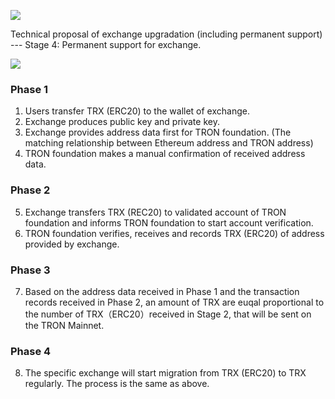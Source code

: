 ![](https://raw.githubusercontent.com/tronprotocol/Documentation/darcy/images/TRON%20Migration%20EN_1.png)
 
Technical proposal of exchange upgradation (including permanent support) --- Stage 4: Permanent support for exchange.

![](https://raw.githubusercontent.com/tronprotocol/Documentation/darcy/images/TRON%20Migration%20EN_2.png)

### Phase 1

1.	Users transfer TRX (ERC20) to the wallet of exchange.
2.	Exchange produces public key and private key.
3.	Exchange provides address data first for TRON foundation. (The matching relationship between Ethereum address and TRON address) 
4.	TRON foundation makes a manual confirmation of received address data. 

### Phase 2

5.	Exchange transfers TRX (REC20) to validated account of TRON foundation and informs TRON foundation to start account verification.
6.	TRON foundation verifies, receives and records TRX (ERC20) of address provided by exchange.

### Phase 3
    
7.	Based on the address data received in Phase 1 and the transaction records received in Phase 2, an amount of TRX are euqal proportional to the number of TRX（ERC20）received in Stage 2, that will be sent on the TRON Mainnet.
    
### Phase 4  
    
8.  The specific exchange will start migration from TRX (ERC20) to TRX regularly. The process is the same as above.
